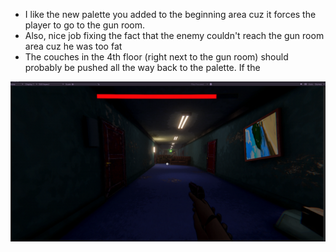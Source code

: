 - I like the new palette you added to the beginning area cuz it forces the player to go to the gun room.
- Also, nice job fixing the fact that the enemy couldn't reach the gun room area cuz he was too fat
- The couches in the 4th floor (right next to the gun room) should probably be pushed all the way back to the palette. If the 

![](<../_META/Attachments/Pasted image 20250118122046.png>)